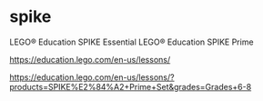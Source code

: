 # spike

LEGO® Education SPIKE Essential
LEGO® Education SPIKE Prime

https://education.lego.com/en-us/lessons/

https://education.lego.com/en-us/lessons/?products=SPIKE%E2%84%A2+Prime+Set&grades=Grades+6-8

